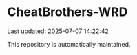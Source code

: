 # CheatBrothers-WRD

Last updated: 2025-07-07 14:22:42

This repository is automatically maintained.
